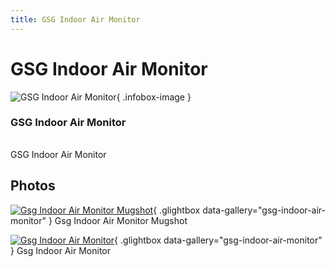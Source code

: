 ```yaml
---
title: GSG Indoor Air Monitor
---
```


# GSG Indoor Air Monitor

<div class="infobox" markdown>

![GSG Indoor Air Monitor](./img/Gsg_indoor_air_monitor_mugshot.jpg){ .infobox-image }

### GSG Indoor Air Monitor

| | |
|---|---|

</div>

[](./img/Gsg_indoor_air_monitor.png)  [](./img/Gsg_indoor_air_monitor.png)GSG Indoor Air Monitor

## Photos

<div class="photo-grid" markdown>

[![Gsg Indoor Air Monitor Mugshot](./img/Gsg_indoor_air_monitor_mugshot.jpg)](./img/Gsg_indoor_air_monitor_mugshot.jpg "Gsg Indoor Air Monitor Mugshot"){ .glightbox data-gallery="gsg-indoor-air-monitor" }
<span class="caption">Gsg Indoor Air Monitor Mugshot</span>

[![Gsg Indoor Air Monitor](./img/Gsg_indoor_air_monitor.jpg)](./img/Gsg_indoor_air_monitor.png "Gsg Indoor Air Monitor"){ .glightbox data-gallery="gsg-indoor-air-monitor" }
<span class="caption">Gsg Indoor Air Monitor</span>

</div>
